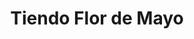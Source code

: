 ---
title: "Tiendo Flor de Mayo"
url: /zona-19-ciudad-de-guatemala/tiendo-flor-de-mayo/
shop: general
---